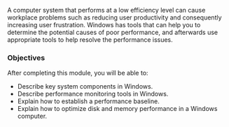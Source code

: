 A computer system that performs at a low efficiency level can cause workplace problems such as reducing user productivity and consequently increasing user frustration. Windows has tools that can help you to determine the potential causes of poor performance, and afterwards use appropriate tools to help resolve the performance issues.

### Objectives

After completing this module, you will be able to:

 -  Describe key system components in Windows.
 -  Describe performance monitoring tools in Windows.
 -  Explain how to establish a performance baseline.
 -  Explain how to optimize disk and memory performance in a Windows computer.
